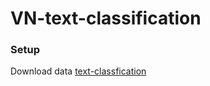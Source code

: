 # VN-text-classification
### Setup
Download data [text-classfication](https://drive.google.com/drive/folders/1TVkGGNeoKZ-xLvQu7xOS67zV5F03dEPU?usp=sharing)
```

